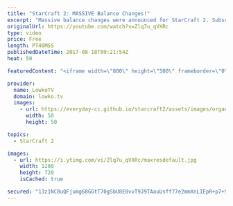 ```yaml
---
title: "StarCraft 2: MASSIVE Balance Changes!"
excerpt: "Massive balance changes were announced for StarCraft 2. Subscribe for more videos: http://lowko.tv/youtube Patch notes: https://goo.gl/64DKjp  In order to keep the game fresh, massive balance changes have been announced for StarCraft 2. In this video I read out all of the patch notes where the latest"
originalUrl: https://youtube.com/watch?v=Zlq7u_qVXRc
type: video
price: Free
length: PT48M5S
publishedDateTime: 2017-08-18T09:21:54Z
heat: 50

featuredContent: "<iframe width=\"800\" height=\"500\" frameborder=\"0\" src=\"https://www.youtube.com/embed/Zlq7u_qVXRc\" allow=\"accelerometer; autoplay; encrypted-media; gyroscope; picture-in-picture\" allowfullscreen></iframe>"

provider:
  name: LowkoTV
  domain: lowko.tv
  images:
    - url: https://everyday-cc.github.io/starcraft2/assets/images/organizations/lowko.tv-50x50.jpg
      width: 50
      height: 50

topics:
  - StarCraft 2

images:
  - url: https://i.ytimg.com/vi/Zlq7u_qVXRc/maxresdefault.jpg
    width: 1280
    height: 720
    isCached: true

secured: "13z1NC8uQFjumg68GGtT70gSbU8E0vvT9J9TAauUsff77e2mmXnLIEpR+p7+SGRJaZzENlueQnqYr4K9psyq1xmQCqiWGe290qw/lmTFGDehFjNi1UVUuWG/VBpZSArKf/CGUPKzFZ+7pBAu/kT61Ml/Svr+w/FBzS8wldvgwUDDM0VWhSUiYyCsq9RwB2bsSvX6yGPOZ6NXAaPX5/KeXyOB+80I4f1Jjv55NA70K004lbEHhjRLppgo21dHSs212gJHGQf0yxHjEe7FoAb0tOXR+LwX9g/HHJrc9qjEbmIv4ULdagMNcoxpu3de1mcf7T7LWp4wvDRO1aGYK4MeatDdBZIz0yNXqB1RHvEftUna6dRJS5Cyv9irSMo/OJkBaXyJT1wWQKAPlOJbIAnPS4u4Xt0Cukudb+VlXXZsE3WmL1hqKQ7kKJsu9/osmOqa;2TrBcUM99x9n+iRWpl2krg=="
---
```



